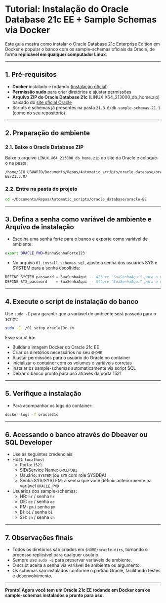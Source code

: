 # Tutorial: Instalação do Oracle Database 21c EE + Sample Schemas via Docker

Este guia mostra como instalar o Oracle Database 21c Enterprise Edition em Docker e popular o banco com os sample-schemas oficiais da Oracle, de forma **replicável em qualquer computador Linux**.

---

## 1. Pré-requisitos

- **Docker** instalado e rodando ([instalação oficial](https://docs.docker.com/engine/install/))
- **Permissão sudo** para criar diretórios e ajustar permissões
- **Arquivo ZIP do Oracle Database 21c** (LINUX.X64_213000_db_home.zip) baixado do [site oficial Oracle](https://www.oracle.com/database/technologies/oracle21c-linux-downloads.html)
- Scripts e schemas já presentes na pasta `21.3.0/db-sample-schemas-21.1` (como no seu repositório)

---

## 2. Preparação do ambiente

### 2.1. Baixe o Oracle Database ZIP

Baixe o arquivo `LINUX.X64_213000_db_home.zip` do site da Oracle e coloque-o na pasta:

```shell
/home/SEU_USUARIO/Documents/Repos/Automatic_scripts/oracle_database/oracle-EE/21.3.0/
```

### 2.2. Entre na pasta do projeto

```bash
cd ~/Documents/Repos/Automatic_scripts/oracle_database/oracle-EE
```

---

## 3. Defina a senha como variável de ambiente e Arquivo de instalação

- Escolha uma senha forte para o banco e exporte como variável de ambiente:

```bash
export ORACLE_PWD=MinhaSenhaForte123
```

- No arquivo `01_install_schemas.sql`, ajuste a senha dos usuários SYS e SYSTEM para a senha escolhida:

```sql
DEFINE SYSTEM_password = SuaSenhaAqui -- Altere "SuaSenhaAqui" para a mesma senha do SYS passada no container
DEFINE SYS_password    = SuaSenhaAqui -- Altere "SuaSenhaAqui" para a mesma senha do SYSTEM passada no container
```

---

## 4. Execute o script de instalação do banco

Use `sudo -E` para garantir que a variável de ambiente será passada para o script:

```bash
sudo -E ./01_setup_oracle19c.sh
```

Esse script irá:

- Buildar a imagem Docker do Oracle 21c EE
- Criar os diretórios necessários no seu `$HOME`
- Ajustar permissões para o usuário do Oracle no container
- Inicializar o container com os volumes e variáveis corretas
- Instalar os sample-schemas automaticamente via script SQL
- Deixar o banco pronto para uso através da porta 1521

---

## 5. Verifique a instalação

- Para acompanhar os logs do container:

```bash
docker logs -f oracle21c
```

---

## 6. Acessando o banco através do Dbeaver ou SQL Developer

- Use as seguintes credenciais:
- Host: `localhost`
  - Porta: `1521`
  - SID/Service Name: `ORCLPDB1`
  - Usuário: `SYSTEM` (ou `SYS` com role SYSDBA)
  - Senha SYS/SYSTEM: a senha que você definiu anteriormente na variável `ORACLE_PWD`
- Usuários dos sample-schemas:
  - HR: `hr` / senha `hr`
  - OE: `oe` / senha `oe`
  - PM: `pm` / senha `pm`
  - BI: `bi` / senha `bi`
  - SH: `sh` / senha `sh`

---

## 7. Observações finais

- Todos os diretórios são criados em `$HOME/oracle-dirs`, tornando o processo replicável para qualquer usuário.
- Sempre use `sudo -E` para preservar variáveis de ambiente.
- O script aceita a senha via variável de ambiente ou argumento.
- Os schemas são instalados conforme o padrão Oracle, facilitando testes e desenvolvimento.

---

**Pronto! Agora você tem um Oracle 21c EE rodando em Docker com os sample-schemas instalados e pronto para uso.**
